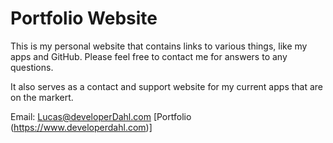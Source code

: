 # Portfolio Website
This is my personal website that contains links to various things, like my apps and GitHub. Please feel free to contact me for answers to any questions.

It also serves as a contact and support website for my current apps that are on the markert.

Email: Lucas@developerDahl.com
[Portfolio (https://www.developerdahl.com)]